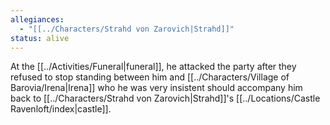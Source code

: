 ```yaml
---
allegiances:
  - "[[../Characters/Strahd von Zarovich|Strahd]]"
status: alive
---
```



At the [[../Activities/Funeral|funeral]], he attacked the party after they refused to stop standing between him and [[../Characters/Village of Barovia/Irena|Irena]] who he was very insistent should accompany him back to [[../Characters/Strahd von Zarovich|Strahd]]'s [[../Locations/Castle Ravenloft/index|castle]].
